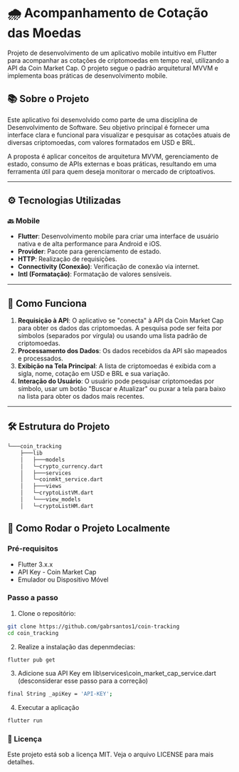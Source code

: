 # 🌧️ Acompanhamento de Cotação das Moedas

Projeto de desenvolvimento de um aplicativo mobile intuitivo em Flutter para acompanhar as cotações de criptomoedas em tempo real, utilizando a API da Coin Market Cap. O projeto segue o padrão arquitetural MVVM e implementa boas práticas de desenvolvimento mobile.

## 📚 Sobre o Projeto

Este aplicativo foi desenvolvido como parte de uma disciplina de Desenvolvimento de Software. Seu objetivo principal é fornecer uma interface clara e funcional para visualizar e pesquisar as cotações atuais de diversas criptomoedas, com valores formatados em USD e BRL.

A proposta é aplicar conceitos de arquitetura MVVM, gerenciamento de estado, consumo de APIs externas e boas práticas, resultando em uma ferramenta útil para quem deseja monitorar o mercado de criptoativos.

---

## ⚙️ Tecnologias Utilizadas

### 🔙 Mobile
- **Flutter**: Desenvolvimento mobile para criar uma interface de usuário nativa e de alta performance para Android e iOS.
- **Provider**: Pacote para gerenciamento de estado.
- **HTTP**: Realização de requisições.
- **Connectivity (Conexão)**: Verificação de conexão via internet.
- **Intl (Formatação)**: Formatação de valores sensíveis.


---

## 🧠 Como Funciona

1. **Requisição à API**: O aplicativo se "conecta" à API da Coin Market Cap para obter os dados das criptomoedas. A pesquisa pode ser feita por símbolos (separados por vírgula) ou usando uma lista padrão de criptomoedas.
2. **Processamento dos Dados**: Os dados recebidos da API são mapeados e processados.
3. **Exibição na Tela Principal**: A lista de criptomoedas é exibida com a sigla, nome, cotação em USD e BRL e sua variação.
4. **Interação do Usuário**: O usuário pode pesquisar criptomoedas por símbolo, usar um botão "Buscar e Atualizar" ou puxar a tela para baixo na lista para obter os dados mais recentes.

---

## 🛠️ Estrutura do Projeto

```bash
└───coin_tracking
    ├───lib
    │   ├───models
    │   └─crypto_currency.dart
    │   ├───services
    │   └─coinmkt_service.dart
    │   ├───views
    │   └─cryptoListVM.dart
    │   └───view_models
    │   └─cryptoListHM.dart

```

## 🚀 Como Rodar o Projeto Localmente

### Pré-requisitos

- Flutter 3.x.x
- API Key - Coin Market Cap
- Emulador ou Dispositivo Móvel

### Passo a passo

1. Clone o repositório:
```bash
git clone https://github.com/gabrsantos1/coin-tracking
cd coin_tracking
```

2. Realize a instalação das depenmdecias:
```bash
flutter pub get
```

3. Adicione sua API Key em lib\services\coin_market_cap_service.dart (desconsiderar esse passo para a correção)
```bash
final String _apiKey = 'API-KEY';
```

4. Executar a aplicação
```bash
flutter run
```


### 📝 Licença
Este projeto está sob a licença MIT. Veja o arquivo LICENSE para mais detalhes.